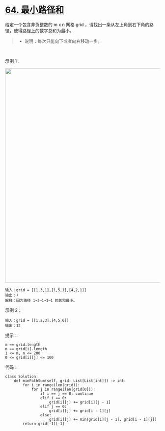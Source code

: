 # [64. 最小路径和](https://leetcode-cn.com/problems/minimum-path-sum/)

给定一个包含非负整数的 m x n 网格 grid ，请找出一条从左上角到右下角的路径，使得路径上的数字总和为最小。

>- 说明：每次只能向下或者向右移动一步。

 

示例 1：

<img src="https://assets.leetcode.com/uploads/2020/11/05/minpath.jpg" width="700" />

```
输入：grid = [[1,3,1],[1,5,1],[4,2,1]]
输出：7
解释：因为路径 1→3→1→1→1 的总和最小。
```
示例 2：
```
输入：grid = [[1,2,3],[4,5,6]]
输出：12
```

提示：
```
m == grid.length
n == grid[i].length
1 <= m, n <= 200
0 <= grid[i][j] <= 100
```

代码：
```python3
class Solution:
    def minPathSum(self, grid: List[List[int]]) -> int:
        for i in range(len(grid)):
            for j in range(len(grid[0])):
                if i == j == 0: continue
                elif i == 0:
                    grid[i][j] += grid[i][j - 1]
                elif j == 0:
                    grid[i][j] += grid[i - 1][j]
                else:
                    grid[i][j] += min(grid[i][j - 1], grid[i - 1][j])
        return grid[-1][-1]
```